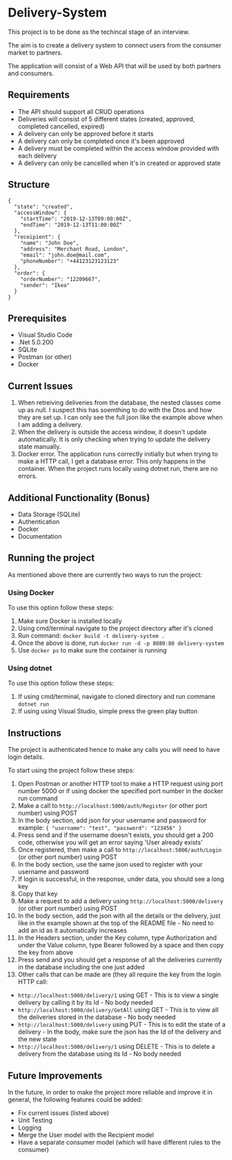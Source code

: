 # Delivery-System

This project is to be done as the techincal stage of an interview.

The aim is to create a delivery system to connect users from the consumer market to partners.

The application will consist of a Web API that will be used by both partners and consumers.

## Requirements
* The API should support all CRUD operations
* Deliveries will consist of 5 different states (created, approved, completed cancelled, expired)
* A delivery can only be approved before it starts
* A delivery can only be completed once it's been approved
* A delivery must be completed within the access window provided with each delivery
* A delivery can only be cancelled when it's in created or approved state

## Structure

```
{
  "state": "created",
  "accessWindow": {
    "startTime": "2019-12-13T09:00:00Z",
    "endTime": "2019-12-13T11:00:00Z"
  },
  "receipient": {
    "name": "John Doe",
    "address": "Merchant Road, London",
    "email": "john.doe@mail.com",
    "phoneNumber": "+44123123123123"
  },
  "order": {
    "orderNumber": "12209667",
    "sender": "Ikea"
  }
}
```

## Prerequisites
* Visual Studio Code
* .Net 5.0.200
* SQLite
* Postman (or other)
* Docker

## Current Issues
1) When retreiving deliveries from the database, the nested classes come up as null. I suspect this has soemthing to do with the Dtos and how they are set up. I can only see the full json like the example above when I am adding a delivery.
2) When the delivery is outside the access window, it doesn't update automatically. It is only checking when trying to update the delivery state manually.
3) Docker error. The application runs correctly initially but when trying to make a HTTP call, I get a database error. This only happens in the container. When the project runs locally using dotnet run, there are no errors.

## Additional Functionality (Bonus)
* Data Storage (SQLite)
* Authentication
* Docker
* Documentation

## Running the project
As mentioned above there are currently two ways to run the project:

### Using Docker

To use this option follow these steps:
1) Make sure Docker is installed locally
2) Using cmd/terminal navigate to the project directory after it's cloned
3) Run command: `docker build -t delivery-system .`
4) Once the above is done, run `docker run -d -p 8080:80 delivery-system`
5) Use `docker ps` to make sure the container is running

### Using dotnet

To use this option follow these steps:
1) If using cmd/terminal, navigate to cloned directory and run commane `dotnet run`
2) If using using Visual Studio, simple press the green play button

## Instructions
The project is authenticated hence to make any calls you will need to have login details.

To start using the project follow these steps:
1) Open Postman or another HTTP tool to make a HTTP request using port number 5000 or if using docker the specified port number in the docker run command
2) Make a call to `http://localhost:5000/auth/Register` (or other port number) using POST
3) In the body section, add json for your username and password for example: `{ "username": "test", "password": "123456" }`
4) Press send and if the username doesn't exists, you should get a 200 code, otherwise you will get an error saying 'User already exists'
5) Once registered, then make a call to `http://localhost:5000/auth/Login` (or other port number) using POST
6) In the body section, use the same json used to register with your username and password
7) If login is successful, in the response, under data, you should see a long key
8) Copy that key
9) Make a request to add a delivery using `http://localhost:5000/delivery` (or other port number) using POST
10) In the body section, add the json with all the details or the delivery, just like in the example shown at the top of the README file - No need to add an id as it automatically increases
11) In the Headers section, under the Key column, type Authorization and under the Value column, type Bearer followed by a space and then copy the key from above
12) Press send and you should get a response of all the deliveries currently in the database including the one just added
13) Other calls that can be made are (they all require the key from the login HTTP call:
* `http://localhost:5000/delivery/1` using GET - This is to view a single delivery by calling it by its Id - No body needed
* `http://localhost:5000/delivery/GetAll` using GET - This is to view all the deliveries stored in the database - No body needed
* `http://localhost:5000/delivery` using PUT - This is to edit the state of a delivery - In the body, make sure the json has the Id of the delivery and the new state
* `http://localhost:5000/delivery/1` using DELETE - This is to delete a delivery from the database using its Id  - No body needed

## Future Improvements
In the future, in order to make the project more reliable and improve it in general, the following features could be added:
* Fix current issues (listed above)
* Unit Testing
* Logging
* Merge the User model with the Recipient model 
* Have a separate consumer model (which will have different rules to the consumer)
